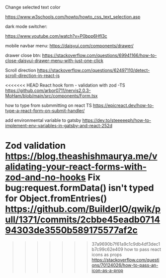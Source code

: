 Change selected text color

https://www.w3schools.com/howto/howto_css_text_selection.asp

dark mode switcher:

https://www.youtube.com/watch?v=P0bpp6Hfl3c

mobile navbar menu:
https://daisyui.com/components/drawer/

drawer close btn:
https://stackoverflow.com/questions/69941166/how-to-close-daisyui-drawer-menu-with-just-one-click

Scroll direction
https://stackoverflow.com/questions/62497110/detect-scroll-direction-in-react-js

<<<<<<< HEAD
React hook form - validation with zod -TS
https://github.com/arbor0711/nervis2.0.3-MoHam/blob/main/src/components/Form.tsx

how to type from submmitting on react TS
https://epicreact.dev/how-to-type-a-react-form-on-submit-handler/

add environmental variable to gatsby
https://dev.to/steeeeeph/how-to-implement-env-variables-in-gatsby-and-react-252d

Zod validation
https://blog.theashishmaurya.me/validating-your-react-forms-with-zod-and-no-hooks
Fix bug:request.formData() isn't typed for Object.fromEntries()
https://github.com/BuilderIO/qwik/pull/1371/commits/2cbbe45eadb071494303de3550b589175577af2c
=======

> > > > > > > 37a9690b7f61a9c1c9db4df3dec1b7c99c62e409
> > > > > > > how to pass react icons as props
> > > > > > > https://stackoverflow.com/questions/70124026/how-to-pass-an-icon-as-a-prop
